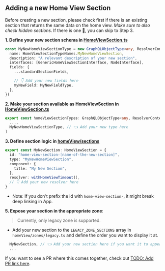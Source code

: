 ## Adding a new Home View Section

Before creating a new section, please check first if there is an existing section that returns the same data on the home view. _Make sure to also check hidden sections_. If there is one 🎉, you can skip to Step 3.

**1. Define your new section schema in [HomeViewSection.ts](../src/schema/v2/homeView/HomeViewSection.ts)**

```typescript
const MyNewHomeViewSectionType = new GraphQLObjectType<any, ResolverContext>({
  name: HomeViewSectionTypeNames.MyNewHomeViewSection,
  description: "A relevant description of your new section",
  interfaces: [GenericHomeViewSectionInterface, NodeInterface],
  fields: {
    ...standardSectionFields,

    // 👇 Add your new fields here
    myNewField: MyNewFieldType,
  },
})
```

**2. Make your section available as HomeViewSection in [HomeViewSection.ts](../src/schema/v2/homeView/HomeViewSection.ts)**

```typescript
export const homeViewSectionTypes: GraphQLObjectType<any, ResolverContext>[] = [
  ...,
  MyNewHomeViewSectionType, // 👈 Add your new type here
]
```

**3. Define section logic in [homeView/sections](../src/schema/v2/homeView/sections)**

```typescript
export const MyNewSection: HomeViewSection = {
  id: "home-view-section-[name-of-the-new-section]",
  type: "MyNewHomeViewSection",
  component: {
    title: "My New Section",
  },
  resolver: withHomeViewTimeout(),
  // 👇 Add your new resolver here
}
```

- Note: If you don't prefix the id with `home-view-section-`, it might break deep linking in App.

**5. Expose your section in the appropriate zone:**

> Currently, only legacy zone is supported.

- Add your new section to the `LEGACY_ZONE_SECTIONS` array in `homeView/zones/legacy.ts` and define the order you want to display it at.

```typescript
  MyNewSection, // 👈 Add your new section here if you want it to appear first
  ...
```

If you want to see a PR where this comes together, check out [TODO: Add PR link here]().
